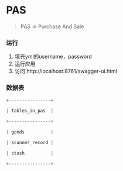 

# PAS

> PAS  => Purchase And Sale

### 运行

1. 填充yml的username，password
2. 运行应用
3. 访问 http://localhost:8761/swagger-ui.html

### 数据表

```python
+----------------+

| Tables_in_pas  |

+----------------+

| goods          |

| scanner_record |

| stash          |

+----------------+

```
